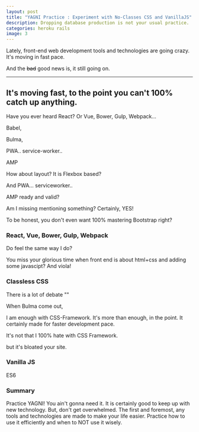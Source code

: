 ```yaml
---
layout: post
title: "YAGNI Practice : Experiment with No-Classes CSS and VanillaJS"
description: Dropping database production is not your usual practice.
categories: heroku rails
image: 3
---
```


Lately, front-end web development tools and technologies are going crazy. It's moving in fast pace.

And the ~~bad~~ good news is, it still going on.

***

## It's moving fast, to the point you can't 100% catch up anything.

Have you ever heard React? Or Vue, Bower, Gulp, Webpack...

Babel,

Bulma,

PWA.. service-worker..

AMP

How about layout? It is Flexbox based?

And PWA... serviceworker..

AMP ready and valid?

Am I missing mentioning something? Certainly, YES!

To be honest, you don't even want 100% mastering Bootstrap right?

### React, Vue, Bower, Gulp, Webpack

Do feel the same way I do?

You miss your glorious time when front end is about html+css and adding some javascipt? And viola!

### Classless CSS

There is a lot of debate ""

When Bulma come out,

I am enough with CSS-Framework. It's more than enough, in the point. It certainly made for faster development pace.

It's not that I 100% hate with CSS Framework.

 but it's bloated your site.

### Vanilla JS

ES6

### Summary

Practice YAGNI! You ain't gonna need it. It is certainly good to keep up with new technology. But, don't get overwhelmed. The first and foremost, any tools and technologies are made to make your life easier. Practice how to use it efficiently and when to NOT use it wisely.
